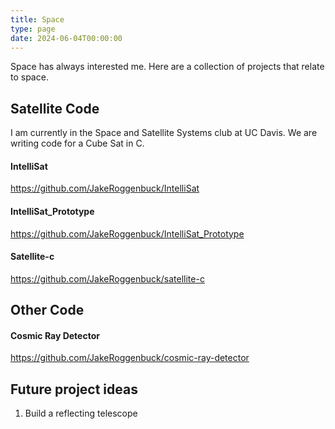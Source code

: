 ```yaml
---
title: Space
type: page
date: 2024-06-04T00:00:00
---
```


Space has always interested me. Here are a collection of projects that relate to space.

## Satellite Code

I am currently in the Space and Satellite Systems club at UC Davis. We are writing code for a Cube Sat in C.

#### IntelliSat

https://github.com/JakeRoggenbuck/IntelliSat

#### IntelliSat_Prototype

https://github.com/JakeRoggenbuck/IntelliSat_Prototype

#### Satellite-c

https://github.com/JakeRoggenbuck/satellite-c

## Other Code

#### Cosmic Ray Detector

https://github.com/JakeRoggenbuck/cosmic-ray-detector

## Future project ideas

1. Build a reflecting telescope
